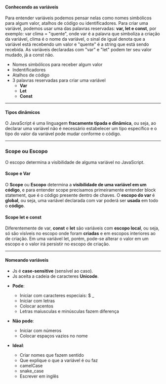 #### Conhecendo as variáveis

Para entender variáveis podemos pensar nelas como nomes simbólicos para algum valor, atalhos de código ou identificadores. Para criar uma variável, podemos usar uma das palavras reservadas: **var, let e const**, por exemplo: var clima = "quente", onde var é a palavra que simboliza a criação da variável, clima é o nome da variável, o sinal de igual denota que a variável está recebendo um valor e "quente" é a string que está sendo recebida. As variáveis declaradas com "var" e "let" podem ter seu valor mudado, já a const não.

- Nomes simbólicos para receber algum valor
- Indentificadores
- Atalhos de código
- 3 palavras reservadas para criar uma variável
  - **Var**
  - **Let**
  - **Const**

---

#### Tipos dinâmicos

O JavaScript é uma linguagem **fracamente tipada e dinâmica**, ou seja, ao declarar uma variável não é necessário estabelecer um tipo específico e o tipo do valor da variável pode mudar conforme o código.

---

### Scope ou Escopo

O escopo determina a visibilidade de alguma variável no JavaScript.

#### Scope e Var

O **Scope** ou **Escopo** determina a **visibilidade de uma variável em um código**, e para entender scope precisamos primeiramente entender block statement, que é o código presente dentro de chaves. O **escopo do var** é **global**, ou seja, uma variável declarada com var poderá ser **usada** em todo o **código**.

#### Scope let e const

Diferentemente de var, **const** e **let** são variáveis com **escopo local**, ou seja, só são visíveis no escopo onde foram **criadas** e em escopos interiores ao de criação. Em uma variável let, porém, pode-se alterar o valor em um escopo e o valor irá persistir no escopo de criação.

---

#### Nomeando variáveis

- Js é **case-sensitive** (sensível ao caso).
- Js aceita a cadeia de caracteres **Unicode**.

* **Pode**:
  - Iniciar com caracteres especiais: $ \_
  - Iniciar com letras
  - Colocar acentos
  - Letras maíusculas e minúsculas fazem diferença
* **Não pode**:

  - Iniciar com números
  - Colocar espaços vazios no nome

* **Ideal**:
  - Criar nomes que fazem sentido
  - Que explique o que a variável é ou faz
  - camelCase
  - snake_case
  - Escrever em inglês
